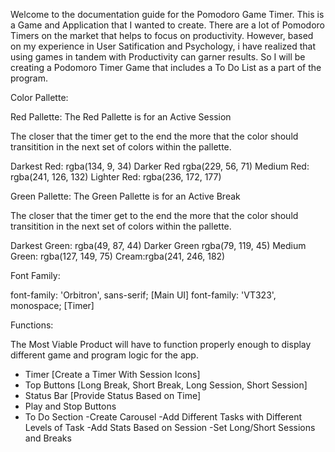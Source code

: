 Welcome to the documentation guide for the Pomodoro Game Timer. 
This is a Game and Application that I wanted to create. 
There are a lot of Pomodoro Timers on the market that helps to focus on productivity. 
However, based on my experience in User Satification and Psychology, i have realized that using games in tandem with Productivity can garner results. 
So I will be creating a Podomoro Timer Game that includes a To Do List as a part of the program. 

Color Pallette: 

Red Pallette:
The Red Pallette is for an Active Session 

The closer that the timer get to the end the more that the color should transitition in the next set of colors within the pallette. 

Darkest Red: rgba(134, 9, 34)
Darker Red rgba(229, 56, 71)
Medium Red: rgba(241, 126, 132)
Lighter Red: rgba(236, 172, 177)



Green Pallette:
The Green Pallette is for an Active Break

The closer that the timer get to the end the more that the color should transitition in the next set of colors within the pallette. 

Darkest Green: rgba(49, 87, 44)
Darker Green rgba(79, 119, 45)
Medium Green: rgba(127, 149, 75)
Cream:rgba(241, 246, 182)


Font Family: 

font-family: 'Orbitron', sans-serif; [Main UI]
font-family: 'VT323', monospace; [Timer]


Functions:

The Most Viable Product will have to function properly enough to display different game and program logic for the app. 

- Timer [Create a Timer With Session Icons]
- Top Buttons [Long Break, Short Break, Long Session, Short Session]
- Status Bar [Provide Status Based on Time]
- Play and Stop Buttons 
- To Do Section 
  -Create Carousel
  -Add Different Tasks with Different Levels of Task 
  -Add Stats Based on Session 
  -Set Long/Short Sessions and Breaks

